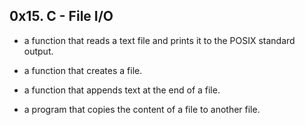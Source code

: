 ## 0x15. C - File I/O

* a function that reads a text file and prints it to the POSIX standard output.

* a function that creates a file.

* a function that appends text at the end of a file.

* a program that copies the content of a file to another file.


